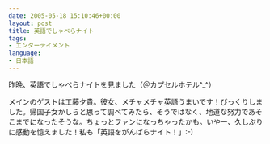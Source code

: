 ```yaml
---
date: 2005-05-18 15:10:46+00:00
layout: post
title: 英語でしゃべらナイト
tags:
- エンターテイメント
language:
- 日本語
---
```


昨晩、英語でしゃべらナイトを見ました（＠カプセルホテル^_^）

メインのゲストは工藤夕貴。彼女、メチャメチャ英語うまいです！びっくりしました。帰国子女かしらと思って調べてみたら、そうではなく、地道な努力であそこまでになったそうな。ちょっとファンになっちゃったかも。いやー、久しぶりに感動を憶えました！私も「英語をがんばらナイト！」:-)
